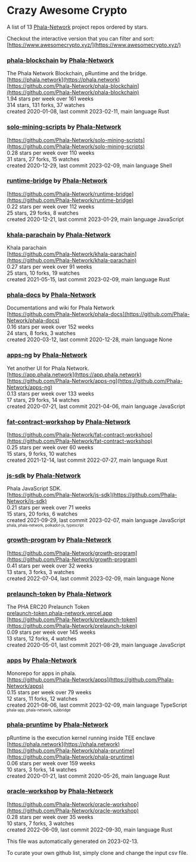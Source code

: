 # Crazy Awesome Crypto
A list of 13 [Phala-Network](https://github.com/Phala-Network) project repos ordered by stars.  

Checkout the interactive version that you can filter and sort: 
[https://www.awesomecrypto.xyz/](https://www.awesomecrypto.xyz/)  


### [phala-blockchain](https://github.com/Phala-Network/phala-blockchain) by [Phala-Network](https://github.com/Phala-Network)  
The Phala Network Blockchain, pRuntime and the bridge.  
[https://phala.network](https://phala.network)  
[https://github.com/Phala-Network/phala-blockchain](https://github.com/Phala-Network/phala-blockchain)  
1.94 stars per week over 161 weeks  
314 stars, 131 forks, 37 watches  
created 2020-01-08, last commit 2023-02-11, main language Rust  


### [solo-mining-scripts](https://github.com/Phala-Network/solo-mining-scripts) by [Phala-Network](https://github.com/Phala-Network)  
  
[https://github.com/Phala-Network/solo-mining-scripts](https://github.com/Phala-Network/solo-mining-scripts)  
0.28 stars per week over 110 weeks  
31 stars, 27 forks, 15 watches  
created 2020-12-29, last commit 2023-02-09, main language Shell  


### [runtime-bridge](https://github.com/Phala-Network/runtime-bridge) by [Phala-Network](https://github.com/Phala-Network)  
  
[https://github.com/Phala-Network/runtime-bridge](https://github.com/Phala-Network/runtime-bridge)  
0.22 stars per week over 112 weeks  
25 stars, 29 forks, 8 watches  
created 2020-12-21, last commit 2023-01-29, main language JavaScript  


### [khala-parachain](https://github.com/Phala-Network/khala-parachain) by [Phala-Network](https://github.com/Phala-Network)  
Khala parachain  
[https://github.com/Phala-Network/khala-parachain](https://github.com/Phala-Network/khala-parachain)  
0.27 stars per week over 91 weeks  
25 stars, 10 forks, 19 watches  
created 2021-05-15, last commit 2023-02-09, main language Rust  


### [phala-docs](https://github.com/Phala-Network/phala-docs) by [Phala-Network](https://github.com/Phala-Network)  
Documentations and wiki for Phala Network  
[https://github.com/Phala-Network/phala-docs](https://github.com/Phala-Network/phala-docs)  
0.16 stars per week over 152 weeks  
24 stars, 8 forks, 3 watches  
created 2020-03-12, last commit 2020-12-28, main language None  


### [apps-ng](https://github.com/Phala-Network/apps-ng) by [Phala-Network](https://github.com/Phala-Network)  
Yet another UI for Phala Network.  
[https://app.phala.network](https://app.phala.network)  
[https://github.com/Phala-Network/apps-ng](https://github.com/Phala-Network/apps-ng)  
0.13 stars per week over 133 weeks  
17 stars, 29 forks, 14 watches  
created 2020-07-21, last commit 2021-04-06, main language JavaScript  


### [fat-contract-workshop](https://github.com/Phala-Network/fat-contract-workshop) by [Phala-Network](https://github.com/Phala-Network)  
  
[https://github.com/Phala-Network/fat-contract-workshop](https://github.com/Phala-Network/fat-contract-workshop)  
0.25 stars per week over 60 weeks  
15 stars, 9 forks, 10 watches  
created 2021-12-14, last commit 2022-07-27, main language Rust  


### [js-sdk](https://github.com/Phala-Network/js-sdk) by [Phala-Network](https://github.com/Phala-Network)  
Phala JavaScript SDK.  
[https://github.com/Phala-Network/js-sdk](https://github.com/Phala-Network/js-sdk)  
0.21 stars per week over 71 weeks  
15 stars, 20 forks, 6 watches  
created 2021-09-29, last commit 2023-02-07, main language JavaScript  
<sub><sup>phala, phala-network, polkadot-js, typescript</sup></sub>


### [growth-program](https://github.com/Phala-Network/growth-program) by [Phala-Network](https://github.com/Phala-Network)  
  
[https://github.com/Phala-Network/growth-program](https://github.com/Phala-Network/growth-program)  
0.41 stars per week over 32 weeks  
13 stars, 3 forks, 3 watches  
created 2022-07-04, last commit 2023-02-09, main language None  


### [prelaunch-token](https://github.com/Phala-Network/prelaunch-token) by [Phala-Network](https://github.com/Phala-Network)  
The PHA ERC20 Prelaunch Token  
[prelaunch-token.phala-network.vercel.app](prelaunch-token.phala-network.vercel.app)  
[https://github.com/Phala-Network/prelaunch-token](https://github.com/Phala-Network/prelaunch-token)  
0.09 stars per week over 145 weeks  
13 stars, 12 forks, 4 watches  
created 2020-05-01, last commit 2021-08-29, main language JavaScript  


### [apps](https://github.com/Phala-Network/apps) by [Phala-Network](https://github.com/Phala-Network)  
Monorepo for apps in phala.  
[https://github.com/Phala-Network/apps](https://github.com/Phala-Network/apps)  
0.15 stars per week over 79 weeks  
12 stars, 11 forks, 12 watches  
created 2021-08-06, last commit 2023-02-09, main language TypeScript  
<sub><sup>phala-app, phala-network, subbridge</sup></sub>


### [phala-pruntime](https://github.com/Phala-Network/phala-pruntime) by [Phala-Network](https://github.com/Phala-Network)  
pRuntime is the execution kernel running inside TEE enclave  
[https://phala.network](https://phala.network)  
[https://github.com/Phala-Network/phala-pruntime](https://github.com/Phala-Network/phala-pruntime)  
0.06 stars per week over 159 weeks  
10 stars, 3 forks, 14 watches  
created 2020-01-21, last commit 2020-05-26, main language Rust  


### [oracle-workshop](https://github.com/Phala-Network/oracle-workshop) by [Phala-Network](https://github.com/Phala-Network)  
  
[https://github.com/Phala-Network/oracle-workshop](https://github.com/Phala-Network/oracle-workshop)  
0.28 stars per week over 35 weeks  
10 stars, 7 forks, 3 watches  
created 2022-06-09, last commit 2022-09-30, main language Rust  


This file was automatically generated on 2023-02-13.  

To curate your own github list, simply clone and change the input csv file.  